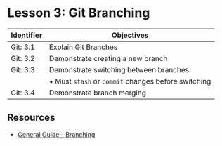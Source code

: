 # Lesson 3: Git Branching

Identifier   | Objectives
-------------|------------
Git: 3.1     | Explain Git Branches
Git: 3.2     | Demonstrate creating a new branch
Git: 3.3     | Demonstrate switching between branches
             | &bull; Must `stash` or `commit` changes before switching
Git: 3.4     | Demonstrate branch merging

## Resources
- [General Guide - Branching](http://rogerdudler.github.io/git-guide/)